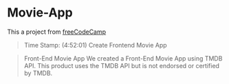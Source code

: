 # Movie-App
This a project from [freeCodeCamp](https://www.youtube.com/watch?v=nu_pCVPKzTk) 
>Time Stamp: (4:52:01) Create Frontend Movie App  

>Front-End Movie App We created a Front-End Movie App using TMDB API.
>This product uses the TMDB API but is not endorsed or certified by TMDB.
